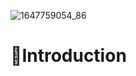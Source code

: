 ![1647759054_86](https://user-images.githubusercontent.com/63852433/179808382-c555f8dd-354c-4d17-ac43-a8681db00b3f.jpg)

# 🌈Introduction
